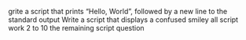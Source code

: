 grite a script that prints “Hello, World”, followed by a new line to the standard output
Write a script that displays a confused smiley
all script work 2 to 10
the remaining script question
